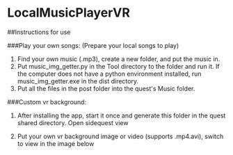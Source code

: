 # LocalMusicPlayerVR

##Instructions for use

###Play your own songs:
(Prepare your local songs to play)
1. Find your own music (.mp3), create a new folder, and put the music in.
2. Put music_img_getter.py in the Tool directory to the folder and run it. If the computer does not have a python environment installed, run music_img_getter.exe in the dist directory.
3. Put all the files in the post folder into the quest's Music folder.


###Custom vr background:
1. After installing the app, start it once and generate this folder in the quest shared directory. Open sidequest view

2. Put your own vr background image or video (supports .mp4.avi), switch to view in the image below
